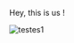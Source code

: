 Hey, this is us !

![testes1](https://user-images.githubusercontent.com/68838083/198198144-580c050e-86e6-4e01-aa41-9554592f1c66.png)
